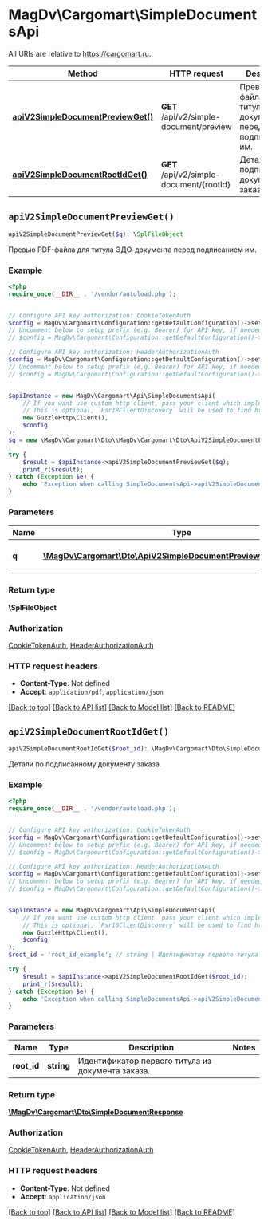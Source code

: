 # MagDv\Cargomart\SimpleDocumentsApi

All URIs are relative to https://cargomart.ru.

Method | HTTP request | Description
------------- | ------------- | -------------
[**apiV2SimpleDocumentPreviewGet()**](SimpleDocumentsApi.md#apiV2SimpleDocumentPreviewGet) | **GET** /api/v2/simple-document/preview | Превью PDF-файла для титула ЭДО-документа перед подписанием им.
[**apiV2SimpleDocumentRootIdGet()**](SimpleDocumentsApi.md#apiV2SimpleDocumentRootIdGet) | **GET** /api/v2/simple-document/{rootId} | Детали по подписанному документу заказа.


## `apiV2SimpleDocumentPreviewGet()`

```php
apiV2SimpleDocumentPreviewGet($q): \SplFileObject
```

Превью PDF-файла для титула ЭДО-документа перед подписанием им.

### Example

```php
<?php
require_once(__DIR__ . '/vendor/autoload.php');


// Configure API key authorization: CookieTokenAuth
$config = MagDv\Cargomart\Configuration::getDefaultConfiguration()->setApiKey('token', 'YOUR_API_KEY');
// Uncomment below to setup prefix (e.g. Bearer) for API key, if needed
// $config = MagDv\Cargomart\Configuration::getDefaultConfiguration()->setApiKeyPrefix('token', 'Bearer');

// Configure API key authorization: HeaderAuthorizationAuth
$config = MagDv\Cargomart\Configuration::getDefaultConfiguration()->setApiKey('Authorization', 'YOUR_API_KEY');
// Uncomment below to setup prefix (e.g. Bearer) for API key, if needed
// $config = MagDv\Cargomart\Configuration::getDefaultConfiguration()->setApiKeyPrefix('Authorization', 'Bearer');


$apiInstance = new MagDv\Cargomart\Api\SimpleDocumentsApi(
    // If you want use custom http client, pass your client which implements `Psr\Http\Client\ClientInterface`.
    // This is optional, `Psr18ClientDiscovery` will be used to find http client. For instance `GuzzleHttp\Client` implements that interface
    new GuzzleHttp\Client(),
    $config
);
$q = new \MagDv\Cargomart\Dto\\MagDv\Cargomart\Dto\ApiV2SimpleDocumentPreviewGetQParameter(); // \MagDv\Cargomart\Dto\ApiV2SimpleDocumentPreviewGetQParameter | Запрос на создание превью.

try {
    $result = $apiInstance->apiV2SimpleDocumentPreviewGet($q);
    print_r($result);
} catch (Exception $e) {
    echo 'Exception when calling SimpleDocumentsApi->apiV2SimpleDocumentPreviewGet: ', $e->getMessage(), PHP_EOL;
}
```

### Parameters

Name | Type | Description  | Notes
------------- | ------------- | ------------- | -------------
 **q** | [**\MagDv\Cargomart\Dto\ApiV2SimpleDocumentPreviewGetQParameter**](../Model/.md)| Запрос на создание превью. |

### Return type

**\SplFileObject**

### Authorization

[CookieTokenAuth](../../README.md#CookieTokenAuth), [HeaderAuthorizationAuth](../../README.md#HeaderAuthorizationAuth)

### HTTP request headers

- **Content-Type**: Not defined
- **Accept**: `application/pdf`, `application/json`

[[Back to top]](#) [[Back to API list]](../../README.md#endpoints)
[[Back to Model list]](../../README.md#models)
[[Back to README]](../../README.md)

## `apiV2SimpleDocumentRootIdGet()`

```php
apiV2SimpleDocumentRootIdGet($root_id): \MagDv\Cargomart\Dto\SimpleDocumentResponse
```

Детали по подписанному документу заказа.

### Example

```php
<?php
require_once(__DIR__ . '/vendor/autoload.php');


// Configure API key authorization: CookieTokenAuth
$config = MagDv\Cargomart\Configuration::getDefaultConfiguration()->setApiKey('token', 'YOUR_API_KEY');
// Uncomment below to setup prefix (e.g. Bearer) for API key, if needed
// $config = MagDv\Cargomart\Configuration::getDefaultConfiguration()->setApiKeyPrefix('token', 'Bearer');

// Configure API key authorization: HeaderAuthorizationAuth
$config = MagDv\Cargomart\Configuration::getDefaultConfiguration()->setApiKey('Authorization', 'YOUR_API_KEY');
// Uncomment below to setup prefix (e.g. Bearer) for API key, if needed
// $config = MagDv\Cargomart\Configuration::getDefaultConfiguration()->setApiKeyPrefix('Authorization', 'Bearer');


$apiInstance = new MagDv\Cargomart\Api\SimpleDocumentsApi(
    // If you want use custom http client, pass your client which implements `Psr\Http\Client\ClientInterface`.
    // This is optional, `Psr18ClientDiscovery` will be used to find http client. For instance `GuzzleHttp\Client` implements that interface
    new GuzzleHttp\Client(),
    $config
);
$root_id = 'root_id_example'; // string | Идентификатор первого титула из документа заказа.

try {
    $result = $apiInstance->apiV2SimpleDocumentRootIdGet($root_id);
    print_r($result);
} catch (Exception $e) {
    echo 'Exception when calling SimpleDocumentsApi->apiV2SimpleDocumentRootIdGet: ', $e->getMessage(), PHP_EOL;
}
```

### Parameters

Name | Type | Description  | Notes
------------- | ------------- | ------------- | -------------
 **root_id** | **string**| Идентификатор первого титула из документа заказа. |

### Return type

[**\MagDv\Cargomart\Dto\SimpleDocumentResponse**](../Model/SimpleDocumentResponse.md)

### Authorization

[CookieTokenAuth](../../README.md#CookieTokenAuth), [HeaderAuthorizationAuth](../../README.md#HeaderAuthorizationAuth)

### HTTP request headers

- **Content-Type**: Not defined
- **Accept**: `application/json`

[[Back to top]](#) [[Back to API list]](../../README.md#endpoints)
[[Back to Model list]](../../README.md#models)
[[Back to README]](../../README.md)
